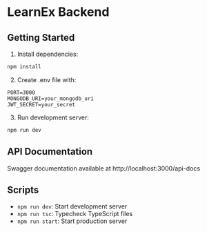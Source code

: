 # LearnEx Backend

## Getting Started

1. Install dependencies:
```bash
npm install
```

2. Create .env file with:
```
PORT=3000
MONGODB_URI=your_mongodb_uri
JWT_SECRET=your_secret
```

3. Run development server:
```bash
npm run dev
```

## API Documentation
Swagger documentation available at http://localhost:3000/api-docs

## Scripts
- `npm run dev`: Start development server
- `npm run tsc`: Typecheck TypeScript files
- `npm run start`: Start production server
